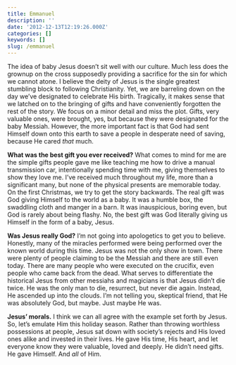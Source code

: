 ```yaml
---
title: Emmanuel
description: ''
date: '2012-12-13T12:19:26.000Z'
categories: []
keywords: []
slug: /emmanuel
---
```


The idea of baby Jesus doesn’t sit well with our culture. Much less does the grownup on the cross supposedly providing a sacrifice for the sin for which we cannot atone. I believe the deity of Jesus is the single greatest stumbling block to following Christianity. Yet, we are barreling down on the day we’ve designated to celebrate His birth. Tragically, it makes sense that we latched on to the bringing of gifts and have conveniently forgotten the rest of the story. We focus on a minor detail and miss the plot. Gifts, very valuable ones, were brought, yes, but because they were designated for the baby Messiah. However, the more important fact is that God had sent Himself down onto this earth to save a people in desperate need of saving, because He cared _that_ much.

**What was the best gift you ever received?** What comes to mind for me are the simple gifts people gave me like teaching me how to drive a manual transmission car, intentionally spending time with me, giving themselves to show they love me. I’ve received much throughout my life, more than a significant many, but none of the physical presents are memorable today. On the first Christmas, we try to get the story backwards. The real gift was God giving Himself to the world as a baby. It was a humble box, the swaddling cloth and manger in a barn. It was inauspicious, boring even, but God is rarely about being flashy. No, the best gift was God literally giving us Himself in the form of a baby, Jesus.

**Was Jesus really God?** I’m not going into apologetics to get you to believe. Honestly, many of the miracles performed were being performed over the known world during this time. Jesus was not the only show in town. There were plenty of people claiming to be the Messiah and there are still even today. There are many people who were executed on the crucifix, even people who came back from the dead. What serves to differentiate the historical Jesus from other messiahs and magicians is that Jesus didn’t die twice. He was the only man to die, resurrect, but never die again. Instead, He ascended up into the clouds. I’m not telling you, skeptical friend, that He was absolutely God, but maybe. Just maybe He was.

**Jesus’ morals.** I think we can all agree with the example set forth by Jesus. So, let’s emulate Him this holiday season. Rather than throwing worthless possessions at people, Jesus sat down with society’s rejects and His loved ones alike and invested in their lives. He gave His time, His heart, and let everyone know they were valuable, loved and deeply. He didn’t need gifts. He gave Himself. And _all_ of Him.